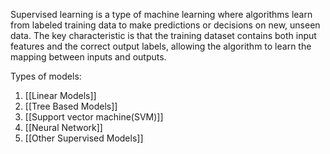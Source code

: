 Supervised learning is a type of machine learning where algorithms learn from labeled training data to make predictions or decisions on new, unseen data. The key characteristic is that the training dataset contains both input features and the correct output labels, allowing the algorithm to learn the mapping between inputs and outputs.

Types of models:
1. [[Linear Models]]
2. [[Tree Based Models]]
3. [[Support vector machine(SVM)]]
4. [[Neural Network]]
5. [[Other Supervised Models]]